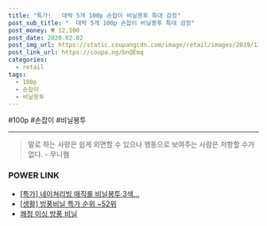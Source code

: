```yaml
--- 
title: "특가!   대박 5개 100p 손잡이 비닐봉투 특대 검정" 
post_sub_title: "  대박 5개 100p 손잡이 비닐봉투 특대 검정" 
post_money: ₩ 12,100 
post_date: 2020.02.02 
post_img_url: https://static.coupangcdn.com/image/retail/images/2019/11/27/11/4/8f649c2b-58dc-4f35-80bc-d4bd8fced3f8.jpg 
post_link_url: https://coupa.ng/bnQEmq 
categories: 
  - retail 
tags: 
  - 100p 
  - 손잡이 
  - 비닐봉투 
--- 
```

  #100p #손잡이 #비닐봉투 
<hr> 

> 말로 하는 사랑은 쉽게 외면할 수 있으나 행동으로 보여주는 사람은 저항할 수가 없다. - 무니햄 


### POWER LINK

* <a href="https://blog.naver.com/sakai111/221793104691" target="_blank">[특가] 네이쳐리빙 매직롤 비닐봉투 3색...</a>
* <a href="https://blog.naver.com/sakai111/221785818798" target="_blank"> [생활] 방풍비닐 특가 순위 ~52위</a>
* <a href="https://blog.naver.com/fasyy4321/221786334641" target="_blank">쾌청 미싱 방풍 비닐</a>
